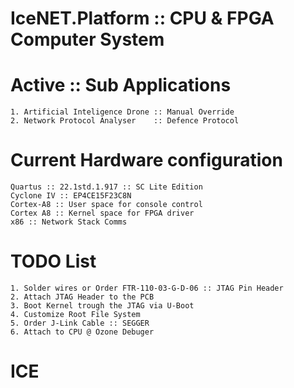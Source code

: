 # IceNET.Platform :: CPU & FPGA Computer System

# Active :: Sub Applications

	1. Artificial Inteligence Drone :: Manual Override
	2. Network Protocol Analyser 	:: Defence Protocol

# Current Hardware configuration

	Quartus :: 22.1std.1.917 :: SC Lite Edition
	Cyclone IV :: EP4CE15F23C8N
	Cortex-A8 :: User space for console control
	Cortex A8 :: Kernel space for FPGA driver
	x86 :: Network Stack Comms

# TODO List

	1. Solder wires or Order FTR-110-03-G-D-06 :: JTAG Pin Header
	2. Attach JTAG Header to the PCB
	3. Boot Kernel trough the JTAG via U-Boot
	4. Customize Root File System
	5. Order J-Link Cable :: SEGGER
	6. Attach to CPU @ Ozone Debuger

# ICE
